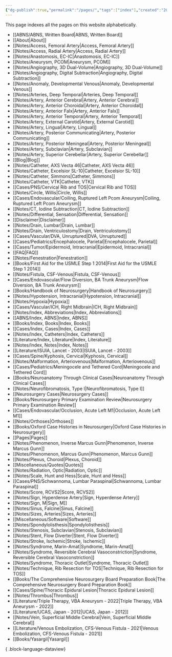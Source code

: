 ```yaml
---
{"dg-publish":true,"permalink":"/pages/","tags":["index"],"created":"2023-11-15T17:29:52.000-08:00","updated":"2023-11-22T11:24:36.849-08:00"}
---
```



This page indexes all the pages on this website alphabetically.

- [[ABNS/ABNS, Written Board\|ABNS, Written Board]]
- [[About\|About]]
- [[Notes/Access, Femoral Artery\|Access, Femoral Artery]]
- [[Notes/Access, Radial Artery\|Access, Radial Artery]]
- [[Notes/Anastomosis, EC-IC\|Anastomosis, EC-IC]]
- [[Notes/Aneurysm, PCOM\|Aneurysm, PCOM]]
- [[Notes/Angiography, 3D Dual-Volume\|Angiography, 3D Dual-Volume]]
- [[Notes/Angiography, Digital Subtraction\|Angiography, Digital Subtraction]]
- [[Notes/Anomaly, Developmental Venous\|Anomaly, Developmental Venous]]
- [[Notes/Arteries, Deep Temporal\|Arteries, Deep Temporal]]
- [[Notes/Artery, Anterior Cerebral\|Artery, Anterior Cerebral]]
- [[Notes/Artery, Anterior Choroidal\|Artery, Anterior Choroidal]]
- [[Notes/Artery, Anterior Falx\|Artery, Anterior Falx]]
- [[Notes/Artery, Anterior Temporal\|Artery, Anterior Temporal]]
- [[Notes/Artery, External Carotid\|Artery, External Carotid]]
- [[Notes/Artery, Lingual\|Artery, Lingual]]
- [[Notes/Artery, Posterior Communicating\|Artery, Posterior Communicating]]
- [[Notes/Artery, Posterior Meningeal\|Artery, Posterior Meningeal]]
- [[Notes/Artery, Subclavian\|Artery, Subclavian]]
- [[Notes/Artery, Superior Cerebellar\|Artery, Superior Cerebellar]]
- [[Blog\|Blog]]
- [[Notes/Catheter, AXS Vecta 46\|Catheter, AXS Vecta 46]]
- [[Notes/Catheter, Excelsior SL-10\|Catheter, Excelsior SL-10]]
- [[Notes/Catheter, Simmons\|Catheter, Simmons]]
- [[Notes/Catheter, VTK\|Catheter, VTK]]
- [[Cases/PNS/Cervical Rib and TOS\|Cervical Rib and TOS]]
- [[Notes/Circle, Willis\|Circle, Willis]]
- [[Cases/Endovascular/Coiling, Ruptured Left Pcom Aneurysm\|Coiling, Ruptured Left Pcom Aneurysm]]
- [[Notes/CT, Iodine Subtraction\|CT, Iodine Subtraction]]
- [[Notes/Differential, Sensation\|Differential, Sensation]]
- [[Disclaimer\|Disclaimer]]
- [[Notes/Drain, Lumbar\|Drain, Lumbar]]
- [[Notes/Drain, Ventriculostomy\|Drain, Ventriculostomy]]
- [[Cases/Vascular/DVA, Unruptured\|DVA, Unruptured]]
- [[Cases/Pediatrics/Encephalocele, Parietal\|Encephalocele, Parietal]]
- [[Cases/Tumor/Epidermoid, Intracranial\|Epidermoid, Intracranial]]
- [[FAQ\|FAQ]]
- [[Notes/Fenestration\|Fenestration]]
- [[Books/First Aid for the USMLE Step 1 2014\|First Aid for the USMLE Step 1 2014]]
- [[Notes/Fistula, CSF-Venous\|Fistula, CSF-Venous]]
- [[Cases/Endovascular/Flow Diversion, BA Trunk Aneurysm\|Flow Diversion, BA Trunk Aneurysm]]
- [[Books/Handbook of Neurosurgery\|Handbook of Neurosurgery]]
- [[Notes/Hypotension, Intracranial\|Hypotension, Intracranial]]
- [[Notes/Hypoxia\|Hypoxia]]
- [[Cases/Vascular/ICH, Right Midbrain\|ICH, Right Midbrain]]
- [[Notes/Index, Abbreviations\|Index, Abbreviations]]
- [[ABNS/Index, ABNS\|Index, ABNS]]
- [[Books/Index, Books\|Index, Books]]
- [[Cases/Index, Cases\|Index, Cases]]
- [[Notes/Index, Catheters\|Index, Catheters]]
- [[Literature/Index, Literature\|Index, Literature]]
- [[Notes/Index, Notes\|Index, Notes]]
- [[Literature/ISUIA, Lancet - 2003\|ISUIA, Lancet - 2003]]
- [[Cases/Spine/Kyphosis, Cervical\|Kyphosis, Cervical]]
- [[Notes/Malformation, Arteriovenous\|Malformation, Arteriovenous]]
- [[Cases/Pediatrics/Meningocele and Tethered Cord\|Meningocele and Tethered Cord]]
- [[Books/Neuroanatomy Through Clinical Cases\|Neuroanatomy Through Clinical Cases]]
- [[Notes/Neurofibromatosis, Type I\|Neurofibromatosis, Type I]]
- [[Neurosurgery Cases\|Neurosurgery Cases]]
- [[Books/Neurosurgery Primary Examination Review\|Neurosurgery Primary Examination Review]]
- [[Cases/Endovascular/Occlusion, Acute Left M1\|Occlusion, Acute Left M1]]
- [[Notes/Orthoses\|Orthoses]]
- [[Books/Oxford Case Histories in Neurosurgery\|Oxford Case Histories in Neurosurgery]]
- [[Pages\|Pages]]
- [[Notes/Phenomenon, Inverse Marcus Gunn\|Phenomenon, Inverse Marcus Gunn]]
- [[Notes/Phenomenon, Marcus Gunn\|Phenomenon, Marcus Gunn]]
- [[Notes/Plexus, Choroid\|Plexus, Choroid]]
- [[Miscellaneous/Quotes\|Quotes]]
- [[Notes/Radiation, Optic\|Radiation, Optic]]
- [[Notes/Scale, Hunt and Hess\|Scale, Hunt and Hess]]
- [[Cases/PNS/Schwannoma, Lumbar Paraspinal\|Schwannoma, Lumbar Paraspinal]]
- [[Notes/Score, RCVS2\|Score, RCVS2]]
- [[Notes/Sign, Hyperdense Artery\|Sign, Hyperdense Artery]]
- [[Notes/Sign, M\|Sign, M]]
- [[Notes/Sinus, Falcine\|Sinus, Falcine]]
- [[Notes/Sizes, Arteries\|Sizes, Arteries]]
- [[Miscellaneous/Software\|Software]]
- [[Notes/Spondylolisthesis\|Spondylolisthesis]]
- [[Notes/Stenosis, Subclavian\|Stenosis, Subclavian]]
- [[Notes/Stent, Flow Diverter\|Stent, Flow Diverter]]
- [[Notes/Stroke, Ischemic\|Stroke, Ischemic]]
- [[Notes/Syndrome, Marin-Amat\|Syndrome, Marin-Amat]]
- [[Notes/Syndrome, Reversible Cerebral Vasoconstriction\|Syndrome, Reversible Cerebral Vasoconstriction]]
- [[Notes/Syndrome, Thoracic Outlet\|Syndrome, Thoracic Outlet]]
- [[Notes/Technique, Rib Resection for TOS\|Technique, Rib Resection for TOS]]
- [[Books/The Comprehensive Neurosurgery Board Preparation Book\|The Comprehensive Neurosurgery Board Preparation Book]]
- [[Cases/Spine/Thoracic Epidural Lesion\|Thoracic Epidural Lesion]]
- [[Notes/Thrombus\|Thrombus]]
- [[Literature/Triple Therapy, VBA Aneurysm - 2022\|Triple Therapy, VBA Aneurysm - 2022]]
- [[Literature/UCAS, Japan - 2012\|UCAS, Japan - 2012]]
- [[Notes/Vein, Superficial Middle Cerebral\|Vein, Superficial Middle Cerebral]]
- [[Literature/Venous Embolization, CFS-Venous Fistula - 2021\|Venous Embolization, CFS-Venous Fistula - 2021]]
- [[Books/Yasargil\|Yasargil]]

{ .block-language-dataview}
